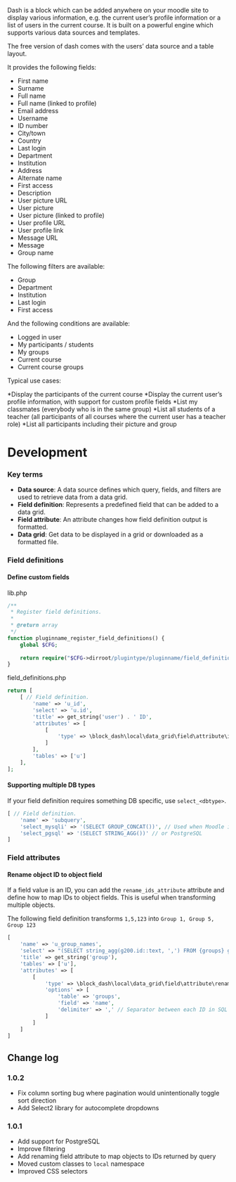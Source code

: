Dash is a block which can be added anywhere on your moodle site to display various information, e.g. the current user’s profile information or a list of users in the current course. It is built on a powerful engine which supports various data sources and templates.

The free version of dash comes with the users’ data source and a table layout.

It provides the following fields:

* First name
* Surname
* Full name
* Full name (linked to profile)
* Email address
* Username
* ID number
* City/town
* Country
* Last login
* Department
* Institution
* Address
* Alternate name
* First access
* Description
* User picture URL
* User picture
* User picture (linked to profile)
* User profile URL
* User profile link
* Message URL
* Message
* Group name

The following filters are available:

* Group
* Department
* Institution
* Last login
* First access

And the following conditions are available:

* Logged in user
* My participants / students
* My groups
* Current course
* Current course groups

Typical use cases:

*Display the participants of the current course
*Display the current user’s profile information, with support for custom profile fields
*List my classmates (everybody who is in the same group)
*List all students of a teacher (all participants of all courses where the current user has a teacher role)
*List all participants including their picture and group

# Development

### Key terms

* **Data source**: A data source defines which query, fields, and filters are used to retrieve data from a data grid.
* **Field definition**: Represents a predefined field that can be added to a data grid.
* **Field attribute**: An attribute changes how field definition output is formatted. 
* **Data grid**: Get data to be displayed in a grid or downloaded as a formatted file.

### Field definitions

#### Define custom fields
lib.php
```php
/**
 * Register field definitions.
 *
 * @return array
 */
function pluginname_register_field_definitions() {
    global $CFG;
    
    return require("$CFG->dirroot/plugintype/pluginname/field_definitions.php");
}
```
field_definitions.php
```php
return [
    [ // Field definition.
        'name' => 'u_id',
        'select' => 'u.id',
        'title' => get_string('user') . ' ID',
        'attributes' => [
            [
                'type' => \block_dash\local\data_grid\field\attribute\identifier_attribute::class
            ]
        ],
        'tables' => ['u']
    ],
];
```

#### Supporting multiple DB types
If your field definition requires something DB specific, use `select_<dbtype>`.  
```php
[ // Field definition.
    'name' => 'subquery',
    'select_mysqli' => '(SELECT GROUP_CONCAT())', // Used when Moodle is running MySQL/MariaDB
    'select_pgsql' => '(SELECT STRING_AGG())' // or PostgreSQL
]
```

### Field attributes

#### Rename object ID to object field
If a field value is an ID, you can add the `rename_ids_attribute` attribute and define how to map IDs to object fields.
This is useful when transforming multiple objects.

The following field definition transforms `1,5,123` into `Group 1, Group 5, Group 123`

```php
[
    'name' => 'u_group_names',
    'select' => "(SELECT string_agg(g200.id::text, ',') FROM {groups} g200 JOIN {groups_members} gm200 ON gm200.groupid = g200.id AND gm200.userid = u.id)",
    'title' => get_string('group'),
    'tables' => ['u'],
    'attributes' => [
        [
            'type' => \block_dash\local\data_grid\field\attribute\rename_ids_attribute::class,
            'options' => [
                'table' => 'groups',
                'field' => 'name',
                'delimiter' => ',' // Separator between each ID in SQL select.
            ]
        ]
    ]
]
```

## Change log

### 1.0.2

* Fix column sorting bug where pagination would unintentionally toggle sort direction
* Add Select2 library for autocomplete dropdowns

### 1.0.1

* Add support for PostgreSQL
* Improve filtering
* Add renaming field attribute to map objects to IDs returned by query
* Moved custom classes to `local` namespace
* Improved CSS selectors
